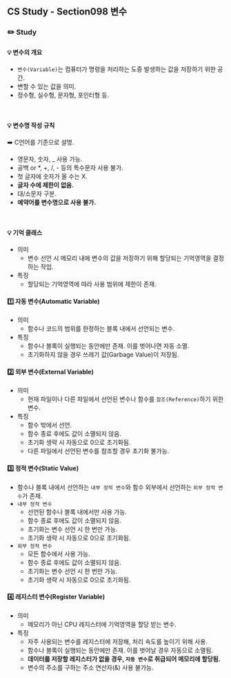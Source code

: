 ## CS Study - Section098 변수
### ✏️ Study
#### 💡 변수의 개요
- `변수(Variable)`는 컴퓨터가 명령을 처리하는 도중 발생하는 값을 저장하기 위한 공간.
- 변할 수 있는 값을 의미.
- 정수형, 실수형, 문자형, 포인터형 등.
<br>

#### 💡 변수명 작성 규칙 
➡️ C언어를 기준으로 설명.
- 영문자, 숫자, _ 사용 가능.
- 공백 or *, +, /, - 등의 특수문자 사용 불가.
- 첫 글자에 숫자가 올 수는 X.
- **글자 수에 제한이 없음.**
- 대/소문자 구분.
- **예약어를 변수명으로 사용 불가.**
<br>

#### 💡 기억 클래스
- 의미
  - 변수 선언 시 메모리 내에 변수의 값을 저장하기 위해 할당되는 기억영역을 결정하는 작업.
- 특징
  - 할당되는 기억영역에 따라 사용 범위에 제한이 존재.
#### 1️⃣ 자동 변수(Automatic Variable)
- 의미
  - 함수나 코드의 범위를 한정하는 블록 내에서 선언되는 변수.
- 특징
  - 함수나 블록이 실행되는 동안에만 존재. 이를 벗어나면 자동 소멸.
  - 초기화하지 않을 경우 쓰레기 값(Garbage Value)이 저장됨.
#### 2️⃣ 외부 변수(External Variable)
- 의미
  - 현재 파일이나 다른 파일에서 선언된 변수나 함수를 `참조(Reference)`하기 위한 변수.
- 특징
  - 함수 밖에서 선언.
  - 함수 종료 후에도 값이 소멸되지 않음.
  - 초기화 생략 시 자동으로 0으로 초기화됨.
  - 다른 파일에서 선언된 변수를 참조할 경우 초기화 불가능.
#### 3️⃣ 정적 변수(Static Value)
- 함수나 블록 내에서 선언하는 `내부 정적 변수`와 함수 외부에서 선언하는 `외부 정적 변수`가 존재.
- `내부 정적 변수`
  - 선언된 함수나 블록 내에서만 사용 가능.
  - 함수 종료 후에도 값이 소멸되지 않음.
  - 초기화는 변수 선언 시 한 번만 가능.
  - 초기화 생략 시 자동으로 0으로 초기화됨.
- `외부 정적 변수`
  - 모든 함수에서 사용 가능.
  - 함수 종료 후에도 값이 소멸되지 않음.
  - 초기화는 변수 선언 시 한 번만 가능.
  - 초기화 생략 시 자동으로 0으로 초기화됨.
#### 4️⃣ 레지스터 변수(Register Variable)
- 의미
  - 메모리가 아닌 CPU 레지스터에 기억영역을 할당 받는 변수.
- 특징
  - 자주 사용되는 변수를 레지스터에 저장해, 처리 속도를 높이기 위해 사용.
  - 함수나 블록이 실행되는 동안에만 존재. 이를 벗어날 경우 자동으로 소멸됨.
  - **데이터를 저장할 레지스터가 없을 경우, `자동 변수`로 취급되어 메모리에 할당됨.**
  - 변수의 주소를 구하는 주소 연산자(&) 사용 불가능.
